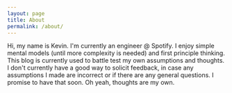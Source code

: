 ```yaml
---
layout: page
title: About
permalink: /about/
---
```


Hi, my name is Kevin. I'm currently an engineer @ Spotify. I enjoy simple mental models (until more complexity is needed) and first principle thinking. This blog is currently used to battle test my own assumptions and thoughts. I don't currently have a good way to solicit feedback, in case any assumptions I made are incorrect or if there are any general questions. I promise to have that soon. Oh yeah, thoughts are my own.

